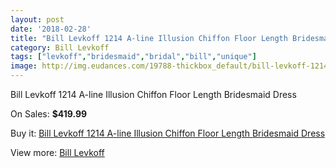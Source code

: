 ```yaml
---
layout: post
date: '2018-02-28'
title: "Bill Levkoff 1214 A-line Illusion Chiffon Floor Length Bridesmaid Dress"
category: Bill Levkoff
tags: ["levkoff","bridesmaid","bridal","bill","unique"]
image: http://img.eudances.com/19788-thickbox_default/bill-levkoff-1214-a-line-illusion-chiffon-floor-length-bridesmaid-dress.jpg
---
```

Bill Levkoff 1214 A-line Illusion Chiffon Floor Length Bridesmaid Dress

On Sales: **$419.99**
<a href="https://www.eudances.com/en/bill-levkoff/5889-bill-levkoff-1214-a-line-illusion-chiffon-floor-length-bridesmaid-dress.html"><amp-img layout="responsive" width="600" height="600" src="//img.eudances.com/19788-thickbox_default/bill-levkoff-1214-a-line-illusion-chiffon-floor-length-bridesmaid-dress.jpg" alt="Bill Levkoff 1214 A-line Illusion Chiffon Floor Length Bridesmaid Dress 0" /></a>
<a href="https://www.eudances.com/en/bill-levkoff/5889-bill-levkoff-1214-a-line-illusion-chiffon-floor-length-bridesmaid-dress.html"><amp-img layout="responsive" width="600" height="600" src="//img.eudances.com/19789-thickbox_default/bill-levkoff-1214-a-line-illusion-chiffon-floor-length-bridesmaid-dress.jpg" alt="Bill Levkoff 1214 A-line Illusion Chiffon Floor Length Bridesmaid Dress 1" /></a>

Buy it: [Bill Levkoff 1214 A-line Illusion Chiffon Floor Length Bridesmaid Dress](https://www.eudances.com/en/bill-levkoff/5889-bill-levkoff-1214-a-line-illusion-chiffon-floor-length-bridesmaid-dress.html "Bill Levkoff 1214 A-line Illusion Chiffon Floor Length Bridesmaid Dress")

View more: [Bill Levkoff](https://www.eudances.com/en/57-bill-levkoff "Bill Levkoff")